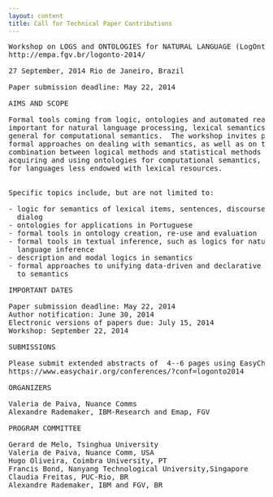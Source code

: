 ```yaml
---
layout: content
title: Call for Technical Paper Contributions
---
```


<pre>
Workshop on LOGS and ONTOLOGIES for NATURAL LANGUAGE (LogOnto 2014)
http://empa.fgv.br/logonto-2014/

27 September, 2014 Rio de Janeiro, Brazil

Paper submission deadline: May 22, 2014

AIMS AND SCOPE

Formal tools coming from logic, ontologies and automated reasoning are
important for natural language processing, lexical semantics and in
general for computational semantics.  The workshop invites papers on
formal approaches on dealing with semantics, as well as on the
combination between logical methods and statistical methods for
acquiring and using ontologies for computational semantics, especially
for languages less endowed with lexical resources.


Specific topics include, but are not limited to:

- logic for semantics of lexical items, sentences, discourse and
  dialog
- ontologies for applications in Portuguese
- formal tools in ontology creation, re-use and evaluation
- formal tools in textual inference, such as logics for natural
  language inference
- description and modal logics in semantics
- formal approaches to unifying data-driven and declarative approaches
  to semantics

IMPORTANT DATES

Paper submission deadline: May 22, 2014
Author notification: June 30, 2014
Electronic versions of papers due: July 15, 2014
Workshop: September 22, 2014

SUBMISSIONS

Please submit extended abstracts of  4--6 pages using EasyChair:
https://www.easychair.org/conferences/?conf=logonto2014

ORGANIZERS

Valeria de Paiva, Nuance Comms
Alexandre Rademaker, IBM-Research and Emap, FGV

PROGRAM COMMITTEE 

Gerard de Melo, Tsinghua University 
Valeria de Paiva, Nuance Comm, USA
Hugo Oliveira, Coimbra University, PT
Francis Bond, Nanyang Technological University,Singapore 
Claudia Freitas, PUC-Rio, BR
Alexandre Rademaker, IBM and FGV, BR
</pre>
